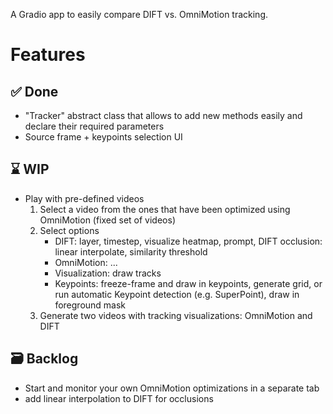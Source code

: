 A Gradio app to easily compare DIFT vs. OmniMotion tracking. 
# Features
## ✅ Done
- "Tracker" abstract class that allows to add new methods easily and declare their required parameters
- Source frame + keypoints selection UI
## ⌛ WIP
- Play with pre-defined videos
    1. Select a video from the ones that have been optimized using OmniMotion (fixed set of videos)
    2. Select options
       - DIFT: layer, timestep, visualize heatmap, prompt, DIFT occlusion: linear interpolate, similarity threshold
       - OmniMotion: ...
       - Visualization: draw tracks
       - Keypoints: freeze-frame and draw in keypoints, generate grid, or run automatic Keypoint detection (e.g. SuperPoint), draw in foreground mask
    3. Generate two videos with tracking visualizations: OmniMotion and DIFT
## 🗃️ Backlog
- Start and monitor your own OmniMotion optimizations in a separate tab
- add linear interpolation to DIFT for occlusions

